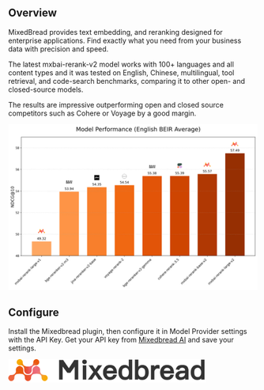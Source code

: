 ## Overview
MixedBread provides text embedding, and reranking designed for enterprise applications.
Find exactly what you need from your business data with precision and speed.

The latest mxbai-rerank-v2 model works with 100+ languages and all content types and it was tested on English, Chinese, multilingual, tool retrieval, and code-search benchmarks, comparing it to other open- and closed-source models.

The results are impressive outperforming open and closed source competitors such as Cohere or Voyage by a good margin.

<img src="./_assets/beir-performance.png" width="600" />


## Configure
Install the Mixedbread plugin, then configure it in Model Provider settings with the API Key.
Get your API key from [Mixedbread AI](https://www.mixedbread.com) and save your settings.

<img src="./_assets/icon_l_en.png" width="400" />
